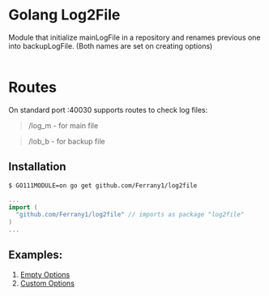 # Golang Log2File

Module that initialize mainLogFile in a repository and renames previous one into backupLogFile. (Both names are set on creating options) <br><br>

# Routes
On standard port :40030 supports routes to check log files:<br>
> /log_m - for main file 

> /lob_b - for backup file

## Installation
```
$ GO111MODULE=on go get github.com/Ferrany1/log2file
```

```go
...
import (
  "github.com/Ferrany1/log2file" // imports as package "log2file"
)
...
```



## Examples:
1. [Empty Options](/examples/example1/example1_empty.go)
2. [Custom Options](/examples/example2/example2_custom.go)